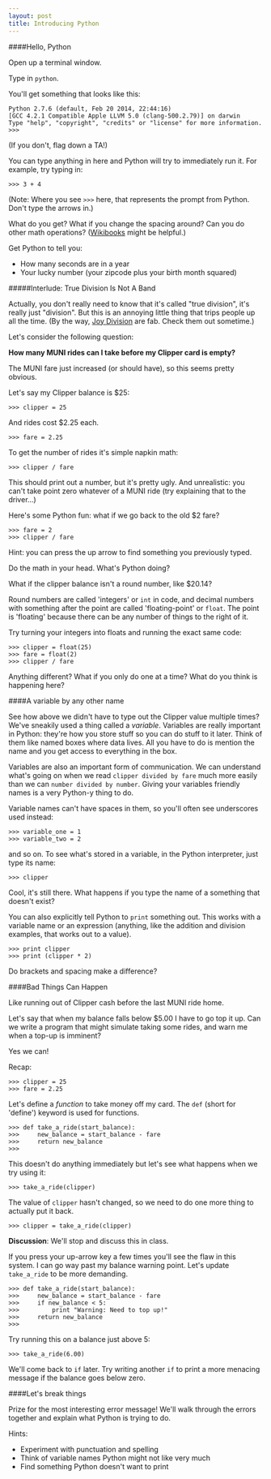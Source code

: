 ```yaml
---
layout: post
title: Introducing Python
---
```


####Hello, Python

Open up a terminal window.

Type in `python`.

You'll get something that looks like this:

```
Python 2.7.6 (default, Feb 20 2014, 22:44:16) 
[GCC 4.2.1 Compatible Apple LLVM 5.0 (clang-500.2.79)] on darwin
Type "help", "copyright", "credits" or "license" for more information.
>>> 
```

(If you don't, flag down a TA!)

You can type anything in here and Python will try to immediately run it. For example, try typing in:

```
>>> 3 + 4
```
(Note: Where you see `>>>` here, that represents the prompt from Python. Don't type the arrows in.)

What do you get? What if you change the spacing around? Can you do other math operations? ([Wikibooks](http://en.wikibooks.org/wiki/Python_Programming/Operators) might be helpful.)

Get Python to tell you:

* How many seconds are in a year
* Your lucky number (your zipcode plus your birth month squared)

#####Interlude: True Division Is Not A Band

Actually, you don't really need to know that it's called "true division", it's really just "division". But this is an annoying little thing that trips people up all the time. (By the way, [Joy Division](https://www.youtube.com/watch?v=zuuObGsB0No) are fab. Check them out sometime.)

Let's consider the following question: 

**How many MUNI rides can I take before my Clipper card is empty?**

The MUNI fare just increased (or should have), so this seems pretty obvious.

Let's say my Clipper balance is $25:

```
>>> clipper = 25
```

And rides cost $2.25 each.

```
>>> fare = 2.25
```

To get the number of rides it's simple napkin math:

```
>>> clipper / fare
```
This should print out a number, but it's pretty ugly. And unrealistic: you can't take point zero whatever of a MUNI ride (try explaining that to the driver...)

Here's some Python fun: what if we go back to the old $2 fare?

```
>>> fare = 2
>>> clipper / fare
```
Hint: you can press the up arrow to find something you previously typed.

Do the math in your head. What's Python doing?

What if the clipper balance isn't a round number, like $20.14? 

Round numbers are called 'integers' or `int` in code, and decimal numbers with something after the point are called 'floating-point' or `float`. The point is 'floating' because there can be any number of things to the right of it.

Try turning your integers into floats and running the exact same code:

```
>>> clipper = float(25)
>>> fare = float(2)
>>> clipper / fare
```

Anything different? What if you only do one at a time? What do you think is happening here?

####A variable by any other name

See how above we didn't have to type out the Clipper value multiple times? We've sneakily used a thing called a *variable*. Variables are really important in Python: they're how you store stuff so you can do stuff to it later. Think of them like named boxes where data lives. All you have to do is mention the name and you get access to everything in the box.

Variables are also an important form of communication. We can understand what's going on when we read `clipper divided by fare` much more easily than we can `number divided by number`. Giving your variables friendly names is a very Python-y thing to do.

Variable names can't have spaces in them, so you'll often see underscores used instead:

```
>>> variable_one = 1
>>> variable_two = 2
```

and so on. To see what's stored in a variable, in the Python interpreter, just type its name:

```
>>> clipper
```

Cool, it's still there. What happens if you type the name of a something that doesn't exist?

You can also explicitly tell Python to `print` something out. This works with a variable name or an expression (anything, like the addition and division examples, that works out to a value).

```
>>> print clipper
>>> print (clipper * 2)
```

Do brackets and spacing make a difference?

####Bad Things Can Happen

Like running out of Clipper cash before the last MUNI ride home.

Let's say that when my balance falls below $5.00 I have to go top it up. Can we write a program that might simulate taking some rides, and warn me when a top-up is imminent?

Yes we can!

Recap:

```
>>> clipper = 25
>>> fare = 2.25
```

Let's define a _function_ to take money off my card. The `def` (short for 'define') keyword is used for functions.

```
>>> def take_a_ride(start_balance):
>>>     new_balance = start_balance - fare
>>>     return new_balance
>>>
```
This doesn't do anything immediately but let's see what happens when we try using it:

```
>>> take_a_ride(clipper)
```
The value of `clipper` hasn't changed, so we need to do one more thing to actually put it back.

```
>>> clipper = take_a_ride(clipper)
```

**Discussion**: We'll stop and discuss this in class.

If you press your up-arrow key a few times you'll see the flaw in this system. I can go way past my balance warning point. Let's update `take_a_ride` to be more demanding.

```
>>> def take_a_ride(start_balance):
>>>     new_balance = start_balance - fare
>>>     if new_balance < 5:
>>>         print "Warning: Need to top up!"
>>>     return new_balance
>>>
```

Try running this on a balance just above 5:

```
>>> take_a_ride(6.00)
```
We'll come back to `if` later. Try writing another `if` to print a more menacing message if the balance goes below zero.

####Let's break things

Prize for the most interesting error message! We'll walk through the errors together and explain what Python is trying to do.

Hints:

* Experiment with punctuation and spelling
* Think of variable names Python might not like very much
* Find something Python doesn't want to print